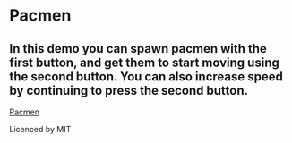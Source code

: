 # Pacmen 
## In this demo you can spawn pacmen with the first button, and get them to start moving using the second button. You can also increase speed by continuing to press the second button.
<a href="https://bermudaog.github.io/Pacmen/"> Pacmen </a>

Licenced by MIT
